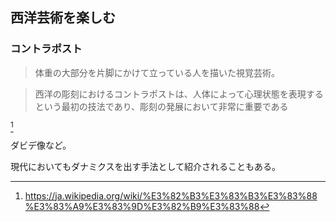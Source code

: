 


## 西洋芸術を楽しむ

### コントラポスト

> 体重の大部分を片脚にかけて立っている人を描いた視覚芸術。    

> 西洋の彫刻におけるコントラポストは、人体によって心理状態を表現するという最初の技法であり、彫刻の発展において非常に重要である

[^1]

ダビデ像など。

現代においてもダナミクスを出す手法として紹介されることもある。

[^1]: https://ja.wikipedia.org/wiki/%E3%82%B3%E3%83%B3%E3%83%88%E3%83%A9%E3%83%9D%E3%82%B9%E3%83%88



    